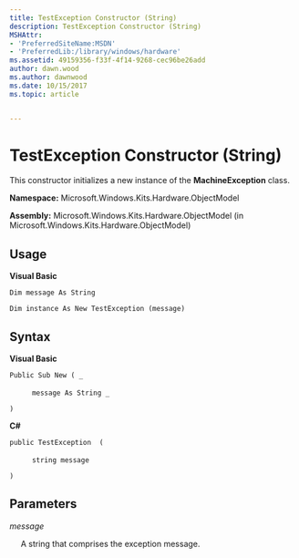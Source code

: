 ```yaml
---
title: TestException Constructor (String)
description: TestException Constructor (String)
MSHAttr:
- 'PreferredSiteName:MSDN'
- 'PreferredLib:/library/windows/hardware'
ms.assetid: 49159356-f33f-4f14-9268-cec96be26add
author: dawn.wood
ms.author: dawnwood
ms.date: 10/15/2017
ms.topic: article


---
```


# TestException Constructor (String)


This constructor initializes a new instance of the **MachineException** class.

**Namespace:** Microsoft.Windows.Kits.Hardware.ObjectModel

**Assembly:** Microsoft.Windows.Kits.Hardware.ObjectModel (in Microsoft.Windows.Kits.Hardware.ObjectModel)

## <span id="Usage"></span><span id="usage"></span><span id="USAGE"></span>Usage


**Visual Basic**

`Dim message As String`

`Dim instance As New TestException (message)`

## <span id="Syntax"></span><span id="syntax"></span><span id="SYNTAX"></span>Syntax


**Visual Basic**

`Public Sub New ( _`

          `message As String _`

`)`

**C#**

`public TestException  (`

          `string message`

`)`

## <span id="Parameters"></span><span id="parameters"></span><span id="PARAMETERS"></span>Parameters


*message*

     A string that comprises the exception message.

 

 






